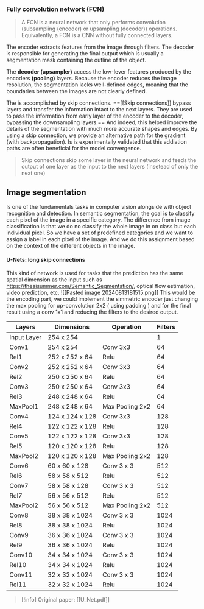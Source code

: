 ### Fully convolution network (FCN)
>A FCN is a neural network that only performs convolution (subsampling (encoder) or upsampling (decoder)) operations. Equivalently, a FCN is a CNN without fully connected layers.

The encoder extracts features from the image through filters. The decoder is responsible for generating the final output which is usually a segmentation mask containing the outline of the object. 

The **decoder (upsampler)** access the low-lever features produced by the encoders **(pooling)** layers. Because the encoder reduces the image resolution, the segmentation lacks well-defined edges, meaning that the boundaries between the images are not clearly defined.

The is accomplished by skip connections. ==[[Skip connections]] bypass layers and transfer the information intact to the next layers. They are used to pass the information from early layer of the encoder to the decoder, bypassing the downsampling layers.== And indeed, this helped improve the details of the segmentation with much more accurate shapes and edges.
By using a skip connection, we provide an alternative path for the gradient (with backpropagation). Is is experimentally validated that this addiation paths are often beneficial for the model convergence. 
> Skip connections skip some layer in the neural network and feeds the output of one layer as the input to the next layers (insetead of only the next one)

## Image segmentation

Is one of the fundamentals tasks in computer vision alongside with object recognition and detection. In semantic segmentation, the goal is to classify each pixel of the image in a specific category. The difference from image classification is that we do no classify the whole image in on class but each individual pixel. So we have a set of predefined categories and we want to assign a label in each pixel of the image. And we do this assignment based on the context of the different objects in the image.
#### U-Nets: long skip connections
This kind of network is used for tasks that the prediction has the same spatial dimension as the input such as https://theaisummer.com/Semantic_Segmentation/, optical flow estimation, video prediction, etc.
![[Pasted image 20240813181515.png]]
This would be the encoding part, we could implement the simmetric encoder just changing the max pooling for up-convolution 2x2 ( using padding ) and for the final result using a conv 1x1 and reducing the filters to the desired output.

| Layers      | Dimensions      | Operation       | Filters |
| ----------- | --------------- | --------------- | ------- |
| Input Layer | 254 x 254       |                 | 1       |
| Conv1       | 254 x 254       | Conv 3x3        | 64      |
| Rel1        | 252 x 252 x 64  | Relu            | 64      |
| Conv2       | 252 x 252 x 64  | Conv 3x3        | 64      |
| Rel2        | 250 x 250 x 64  | Relu            | 64      |
| Conv3       | 250 x 250 x 64  | Conv 3x3        | 64      |
| Rel3        | 248 x 248 x 64  | Relu            | 64      |
| MaxPool1    | 248 x 248 x 64  | Max Pooling 2x2 | 64      |
| Conv4       | 124 x 124 x 128 | Conv 3x3        | 128     |
| Rel4        | 122 x 122 x 128 | Relu            | 128     |
| Conv5       | 122 x 122 x 128 | Conv 3x3        | 128     |
| Rel5        | 120 x 120 x 128 | Relu            | 128     |
| MaxPool2    | 120 x 120 x 128 | Max Pooling 2x2 | 128     |
| Conv6       | 60 x 60 x 128   | Conv 3 x 3      | 512     |
| Rel6        | 58 x 58 x 512   | Relu            | 512     |
| Conv7       | 58 x 58 x 128   | Conv 3 x 3      | 512     |
| Rel7        | 56 x 56 x 512   | Relu            | 512     |
| MaxPool2    | 56 x 56 x 512   | Max Pooling 2x2 | 512     |
| Conv8       | 38 x 38 x 1024  | Conv 3 x 3      | 1024    |
| Rel8        | 38 x 38 x 1024  | Relu            | 1024    |
| Conv9       | 36 x 36 x 1024  | Conv 3 x 3      | 1024    |
| Rel9        | 36 x 36 x 1024  | Relu            | 1024    |
| Conv10      | 34 x 34 x 1024  | Conv 3 x 3      | 1024    |
| Rel10       | 34 x 34 x 1024  | Relu            | 1024    |
| Conv11      | 32 x 32 x 1024  | Conv 3 x 3      | 1024    |
| Rel11       | 32 x 32 x 1024  | Relu            | 1024    |
> [!info]
> Original paper: [[U_Net.pdf]]



